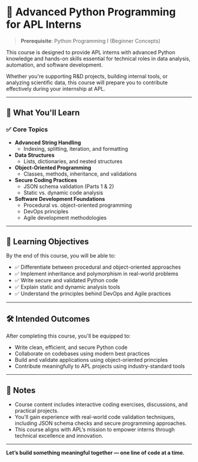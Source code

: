 # 🚀 Advanced Python Programming for APL Interns

> **Prerequisite**: Python Programming I (Beginner Concepts)

This course is designed to provide APL interns with advanced Python knowledge and hands-on skills essential for technical roles in data analysis, automation, and software development.

Whether you're supporting R&D projects, building internal tools, or analyzing scientific data, this course will prepare you to contribute effectively during your internship at APL.

---

## 🧠 What You'll Learn

### ✅ Core Topics
- **Advanced String Handling**
  - Indexing, splitting, iteration, and formatting
- **Data Structures**
  - Lists, dictionaries, and nested structures
- **Object-Oriented Programming**
  - Classes, methods, inheritance, and validations
- **Secure Coding Practices**
  - JSON schema validation (Parts 1 & 2)
  - Static vs. dynamic code analysis
- **Software Development Foundations**
  - Procedural vs. object-oriented programming
  - DevOps principles
  - Agile development methodologies

---

## 🎯 Learning Objectives

By the end of this course, you will be able to:

- ✅ Differentiate between procedural and object-oriented approaches
- ✅ Implement inheritance and polymorphism in real-world problems
- ✅ Write secure and validated Python code
- ✅ Explain static and dynamic analysis tools
- ✅ Understand the principles behind DevOps and Agile practices

---

## 🛠️ Intended Outcomes

After completing this course, you'll be equipped to:

- Write clean, efficient, and secure Python code
- Collaborate on codebases using modern best practices
- Build and validate applications using object-oriented principles
- Contribute meaningfully to APL projects using industry-standard tools

---

## 📌 Notes

- Course content includes interactive coding exercises, discussions, and practical projects.
- You'll gain experience with real-world code validation techniques, including JSON schema checks and secure programming approaches.
- This course aligns with APL’s mission to empower interns through technical excellence and innovation.

---

**Let’s build something meaningful together — one line of code at a time.**
